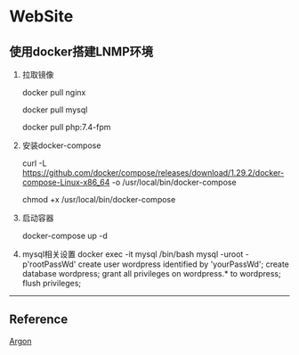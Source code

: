 # WebSite

## 使用docker搭建LNMP环境

1. 拉取镜像
    
    docker pull nginx
    
    docker pull mysql
    
    docker pull php:7.4-fpm

2. 安装docker-compose

    curl -L https://github.com/docker/compose/releases/download/1.29.2/docker-compose-Linux-x86_64 -o /usr/local/bin/docker-compose

    chmod +x /usr/local/bin/docker-compose

3. 启动容器

    docker-compose up -d
    
4. mysql相关设置
    docker exec -it mysql /bin/bash
    mysql -uroot -p'rootPassWd'
    create user wordpress identified by 'yourPassWd';
    create database wordpress;
    grant all privileges on wordpress.* to wordpress;
    flush privileges;
    

---
## Reference

[Argon](https://github.com/solstice23/argon-theme)

